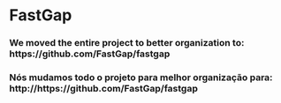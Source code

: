 FastGap
=======

<h3>
We moved the entire project to better organization to:
https://github.com/FastGap/fastgap
</h3>


<h3>
Nós mudamos todo o projeto para melhor organização para:
http://https://github.com/FastGap/fastgap
</h3>